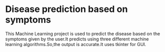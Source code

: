 # Disease prediction based on symptoms
This Machine Learning project is used to predict the disease based on the symptoms given by the user.It predicts using three different machine learning algorithms.So,the output is accurate.It uses tkinter for GUI.

